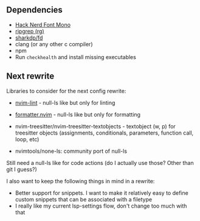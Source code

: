 ## Dependencies

- [Hack Nerd Font Mono](https://github.com/ryanoasis/nerd-fonts/releases/latest)
- [ripgrep (rg)](https://github.com/BurntSushi/ripgrep)
- [sharkdp/fd](https://github.com/sharkdp/fd)
- clang (or any other c compiler)
- npm
- Run `checkhealth` and install missing executables

## Next rewrite

Libraries to consider for the next config rewrite:

- [nvim-lint](https://github.com/mfussenegger/nvim-lint) - null-ls like but only for linting
- [formatter.nvim](https://github.com/mhartington/formatter.nvim) - null-ls like but only for formatting
- nvim-treesitter/nvim-treesitter-textobjects - textobject (w, p) for treesitter objects (assignments, conditionals, parameters, function call, loop, etc)

- nvimtools/none-ls: community port of null-ls

Still need a null-ls like for code actions (do I actually use those? Other than git I guess?)

I also want to keep the following things in mind in a rewrite:

- Better support for snippets. I want to make it relatively easy to define custom snippets that
  can be associated with a filetype
- I really like my current lsp-settings flow, don't change too much with that

